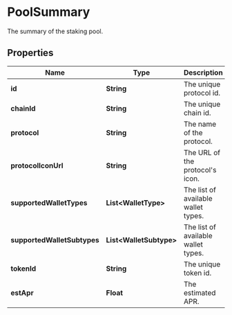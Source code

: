 

# PoolSummary

The summary of the staking pool.

## Properties

| Name | Type | Description | Notes |
|------------ | ------------- | ------------- | -------------|
|**id** | **String** | The unique protocol id. |  |
|**chainId** | **String** | The unique chain id. |  |
|**protocol** | **String** | The name of the protocol. |  |
|**protocolIconUrl** | **String** | The URL of the protocol&#39;s icon. |  |
|**supportedWalletTypes** | **List&lt;WalletType&gt;** | The list of available wallet types. |  |
|**supportedWalletSubtypes** | **List&lt;WalletSubtype&gt;** | The list of available wallet types. |  |
|**tokenId** | **String** | The unique token id. |  |
|**estApr** | **Float** | The estimated APR. |  |



